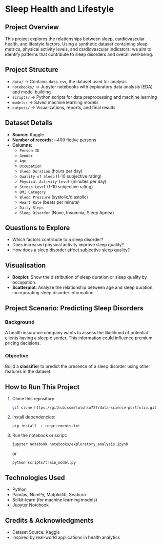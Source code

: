# Sleep Health and Lifestyle

## Project Overview
This project explores the relationships between sleep, cardiovascular health, and lifestyle factors. Using a synthetic dataset containing sleep metrics, physical activity levels, and cardiovascular indicators, we aim to identify patterns that contribute to sleep disorders and overall well-being.

## Project Structure
- `data/` → Contains `data.csv`, the dataset used for analysis
- `notebooks/` → Jupyter notebooks with exploratory data analysis (EDA) and model building
- `scripts/` → Python scripts for data preprocessing and machine learning
- `models/` → Saved machine learning models
- `outputs/` → Visualizations, reports, and final results

## Dataset Details
- **Source:** Kaggle
- **Number of records:** ~400 fictive persons
- **Columns:**
  - `Person ID`
  - `Gender`
  - `Age`
  - `Occupation`
  - `Sleep Duration` (hours per day)
  - `Quality of Sleep` (1-10 subjective rating)
  - `Physical Activity Level` (minutes per day)
  - `Stress Level` (1-10 subjective rating)
  - `BMI Category`
  - `Blood Pressure` (systolic/diastolic)
  - `Heart Rate` (beats per minute)
  - `Daily Steps`
  - `Sleep Disorder` (None, Insomnia, Sleep Apnea)

## Questions to Explore
- Which factors contribute to a sleep disorder?
- Does increased physical activity improve sleep quality?
- How does a sleep disorder affect subjective sleep quality?

## Visualisation
- **Boxplot**: Show the distribution of sleep duration or sleep quality by occupation.
- **Scatterplot**: Analyze the relationship between age and sleep duration, incorporating sleep disorder information.

## Project Scenario: Predicting Sleep Disorders
### Background
A health insurance company wants to assess the likelihood of potential clients having a sleep disorder. This information could influence premium pricing decisions.

### Objective
Build a **classifier** to predict the presence of a sleep disorder using other features in the dataset.

## How to Run This Project
1. Clone this repository:
   ```bash
   git clone https://github.com/luluhsu727/data-science-portfolio.git
   ```
2. Install dependencies:
   ```bash
   pip install -r requirements.txt
   ```
3. Run the notebook or script:
   ```bash
   jupyter notebook notebooks/exploratory_analysis.ipynb
   ```
   or
   ```bash
   python scripts/train_model.py
   ```

## Technologies Used
- Python
- Pandas, NumPy, Matplotlib, Seaborn
- Scikit-learn (for machine learning models)
- Jupyter Notebook

## Credits & Acknowledgments
- Dataset Source: Kaggle
- Inspired by real-world applications in health analytics

